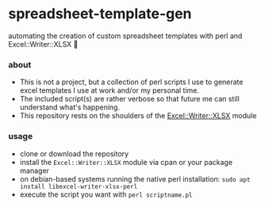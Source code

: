 # spreadsheet-template-gen
automating the creation of custom spreadsheet templates with perl and Excel::Writer::XLSX 🐪️

### about

* This is not a project, but a collection of perl scripts I use to generate excel templates I use at work and/or my personal time. 
* The included script(s) are rather verbose so that future me can still understand what's happening.
* This repository rests on the shoulders of the [Excel::Writer::XLSX](https://metacpan.org/pod/Excel::Writer::XLSX) module

### usage

* clone or download the repository
* install the `Excel::Writer::XLSX` module via cpan or your package manager 
* on debian-based systems running the native perl installation: `sudo apt install libexcel-writer-xlsx-perl`
* execute the script you want with `perl scriptname.pl`

